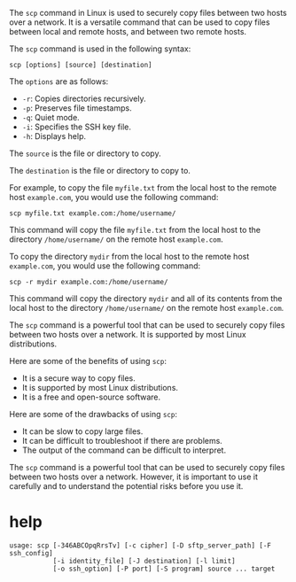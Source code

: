 The `scp` command in Linux is used to securely copy files between two hosts over a network. It is a versatile command that can be used to copy files between local and remote hosts, and between two remote hosts.

The `scp` command is used in the following syntax:

```
scp [options] [source] [destination]
```

The `options` are as follows:

* `-r`: Copies directories recursively.
* `-p`: Preserves file timestamps.
* `-q`: Quiet mode.
* `-i`: Specifies the SSH key file.
* `-h`: Displays help.

The `source` is the file or directory to copy.

The `destination` is the file or directory to copy to.

For example, to copy the file `myfile.txt` from the local host to the remote host `example.com`, you would use the following command:

```
scp myfile.txt example.com:/home/username/
```

This command will copy the file `myfile.txt` from the local host to the directory `/home/username/` on the remote host `example.com`.

To copy the directory `mydir` from the local host to the remote host `example.com`, you would use the following command:

```
scp -r mydir example.com:/home/username/
```

This command will copy the directory `mydir` and all of its contents from the local host to the directory `/home/username/` on the remote host `example.com`.

The `scp` command is a powerful tool that can be used to securely copy files between two hosts over a network. It is supported by most Linux distributions.

Here are some of the benefits of using `scp`:

* It is a secure way to copy files.
* It is supported by most Linux distributions.
* It is a free and open-source software.

Here are some of the drawbacks of using `scp`:

* It can be slow to copy large files.
* It can be difficult to troubleshoot if there are problems.
* The output of the command can be difficult to interpret.

The `scp` command is a powerful tool that can be used to securely copy files between two hosts over a network. However, it is important to use it carefully and to understand the potential risks before you use it.

# help 

```
usage: scp [-346ABCOpqRrsTv] [-c cipher] [-D sftp_server_path] [-F ssh_config]
           [-i identity_file] [-J destination] [-l limit]
           [-o ssh_option] [-P port] [-S program] source ... target

```
